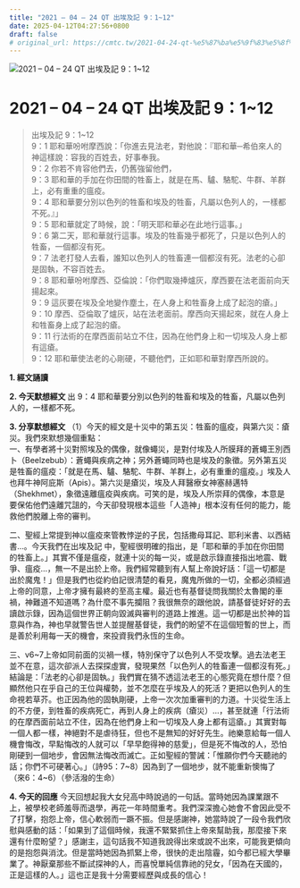 ```yaml
---
title: "2021 – 04 – 24 QT 出埃及記 9：1~12"
date: 2025-04-12T04:27:56+0800
draft: false
# original_url: https://cmtc.tw/2021-04-24-qt-%e5%87%ba%e5%9f%83%e5%8f%8a%e8%a8%98-9%ef%bc%9a112
---
```


![2021 – 04 – 24 QT 出埃及記 9：1\~12](/images/qt.jpg   "2021 – 04 – 24 QT 出埃及記 9：1\~12")

# 2021 – 04 – 24 QT 出埃及記 9：1\~12

> 出埃及記 9：1\~12  
> 9：1 耶和華吩咐摩西說：「你進去見法老，對他說：『耶和華─希伯來人的　神這樣說：容我的百姓去，好事奉我。  
> 9：2 你若不肯容他們去，仍舊強留他們，  
> 9：3 耶和華的手加在你田間的牲畜上，就是在馬、驢、駱駝、牛群、羊群上，必有重重的瘟疫。  
> 9：4 耶和華要分別以色列的牲畜和埃及的牲畜，凡屬以色列人的，一樣都不死。』」  
> 9：5 耶和華就定了時候，說：「明天耶和華必在此地行這事。」  
> 9：6 第二天，耶和華就行這事。埃及的牲畜幾乎都死了，只是以色列人的牲畜，一個都沒有死。  
> 9：7 法老打發人去看，誰知以色列人的牲畜連一個都沒有死。法老的心卻是固執，不容百姓去。  
> 9：8 耶和華吩咐摩西、亞倫說：「你們取幾捧爐灰，摩西要在法老面前向天揚起來。  
> 9：9 這灰要在埃及全地變作塵土，在人身上和牲畜身上成了起泡的瘡。」  
> 9：10 摩西、亞倫取了爐灰，站在法老面前。摩西向天揚起來，就在人身上和牲畜身上成了起泡的瘡。  
> 9：11 行法術的在摩西面前站立不住，因為在他們身上和一切埃及人身上都有這瘡。  
> 9：12 耶和華使法老的心剛硬，不聽他們，正如耶和華對摩西所說的。

**1. 經文誦讀**

**2.  今天默想經文**
出 9：4 耶和華要分別以色列的牲畜和埃及的牲畜，凡屬以色列人的，一樣都不死。

**3. 分享默想經文**
（1）今天的經文是十災中的第五災：牲畜的瘟疫，與第六災：瘡災。我們來默想幾個重點：  
一、有學者將十災對照埃及的偶像，就像蠅災，是對付埃及人所膜拜的蒼蠅王別西卜（Beelzebub）：蒼蠅與疾病之神；另外蒼蠅同時也是埃及的象徵。另外第五災是牲畜的瘟疫：「就是在馬、驢、駱駝、牛群、羊群上，必有重重的瘟疫。」埃及人也拜牛神阿庇斯（Apis）。第六災是瘡災，埃及人拜醫療女神塞赫邁特（Shekhmet），象徵遠離瘟疫與疾病。可笑的是，埃及人所崇拜的偶像，本意是要保佑他們遠離咒詛的，今天卻發現根本這些「人造神」根本沒有任何的能力，能救他們脫離上帝的審判。

二、聖經上常提到神以瘟疫來管教悖逆的子民，包括撒母耳記、耶利米書、以西結書…。今天我們在出埃及記 中，聖經很明確的指出，是「耶和華的手加在你田間的牲畜上。」其實不僅是瘟疫，就連十災的每一災，或是啟示錄直接指出地震、戰爭、瘟疫…，無一不是出於上帝。我們經常聽到有人幫上帝說好話：「這一切都是出於魔鬼！」但是我們也從約伯記很清楚的看見，魔鬼所做的一切，全都必須經過上帝的同意，上帝才擁有最終的至高主權。最近也有基督徒問我關於太魯閣的車禍，神難道不知道嗎？為什麼不事先攔阻？我很無奈的跟他說，請基督徒好好的去讀啟示錄，因為這個世界正朝向毀滅與審判的道路上推進。這一切都是出於神的旨意與作為，神也早就警告世人並提醒基督徒，我們的盼望不在這個短暫的世上，而是善於利用每一天的機會，來投資我們永恆的生命。

三、v6\~7上帝如同前面的災禍一樣，特別保守了以色列人不受攻擊。過去法老王並不在意，這次卻派人去探探虛實，發現果然「以色列人的牲畜連一個都沒有死。」結論是：「法老的心卻是固執。」我們實在猜不透這法老王的心態究竟在想什麼？但顯然他只在乎自己的王位與權勢，並不怎麼在乎埃及人的死活？更把以色列人的生命視若草芥。也正因為他的固執剛硬，上帝一次次加重審判的力道。十災從生活上的不方便，到牲畜的疾病死亡，再到人身上的疾病（瘡災）…，甚至就連「行法術的在摩西面前站立不住，因為在他們身上和一切埃及人身上都有這瘡。」其實對每一個人都一樣，神絕對不是虐待狂，但也不是無知的好好先生。祂樂意給每一個人機會悔改，早點悔改的人就可以「早早飽得神的慈愛」，但是死不悔改的人，恐怕剛硬到一個地步，會因無法悔改而滅亡。正如聖經的警誡：「惟願你們今天聽祂的話；你們不可硬著心。」（詩95：7\~8）因為到了一個地步，就不能重新懊悔了（來6：4\~6）（參活潑的生命）

**4. 今天的回應**
今天回想起我大女兒高中時說過的一句話。當時她因為課業跟不上，被學校老師羞辱而退學，再花一年時間重考。我們深深擔心她會不會因此受不了打擊，抱怨上帝，信心軟弱而一蹶不振。但是感謝神，她當時說了一段令我們欣慰與感動的話：「如果到了這個時候，我還不緊緊抓住上帝來幫助我，那麼接下來還有什麼盼望？」感謝主，這句話我不知道我說得出來或說不出來，可能我更傾向的是抱怨與消沈。但是當時她因為抓緊上帝，很快的走出陰霾，如今都已經大學畢業了。神厭棄那些不斷試探神的人，而喜悅單純信靠祂的兒女，「因為在天國的，正是這樣的人。」這也正是我十分需要經歷與成長的信心！
